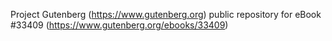 Project Gutenberg (https://www.gutenberg.org) public repository for eBook #33409 (https://www.gutenberg.org/ebooks/33409)
